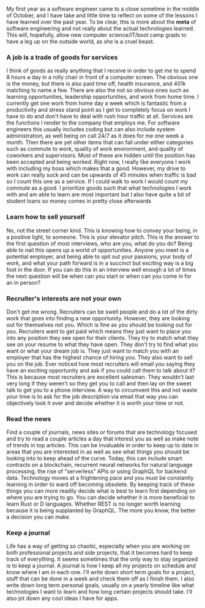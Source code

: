My first year as a software engineer came to a close sometime in the middle of October, and I have take and little time to reflect on
some of the lessons I have learned over the past year. To be clear, this is more about the __meta__ of software engineering and not really
about the actual technologies learned. This will, hopefully, allow new computer science/IT/boot camp grads to have a leg up on the outside
world, as she is a cruel beast.
### A job is a trade of goods for services
I think of goods as really anything that I receive in order to get me to spend 8 hours a day in a rolly chair in front of a computer screen. The obvious one is the money, but there is also paid time off, health insurance, and 401k matching to name a few. There
are also the not so obvious ones such as learning opportunities, leadership opportunities, and work from home time. I currently get one work from home day a week which is fantastic from a productivity and stress stand point as I get to completely focus on work I have to do and don't have to deal with rush hour traffic at all. Services are the functions I render to the company that employs me. For software engineers this usually includes coding but can also include system administration, as well being on call 24/7 as it does for me one week a month. Then there are yet other items that can fall under either categories such as commute to work, quality of work environment, and quality of coworkers and supervisors. Most of these are hidden until the position has been accepted and being worked. Right now, I really like everyone I work with including my boss which makes that a good. However, my drive to work can really suck and can be upwards of 45 minutes when traffic is bad so I count this one as a service. If I could walk to work I would count my commute as a good. I prioritize goods such that what technologies I work with and am able to learn are most important but I also have quite a bit of student loans so money comes in pretty close afterwards
### Learn how to sell yourself
No, not the street corner kind. This is knowing how to convey your being, in a positive light, to someone. This is your elevator pitch. This is the answer to the first question of most interviews, who are you, what do you do? Being able to nail this opens up a world of opportunities. Anyone you meet is a potential employer, and being able to spit out your passions, your body of work, and what your path forward is in a succinct but exciting way is a big foot in the door. If you can do this in an interview well enough a lot of times the next question will be when can you start or when can you come in for an in person?
### Recruiter's interests are not your own
Don't get me wrong. Recruiters can be swell people and do a lot of the dirty work that goes into finding a new opportunity. However, they are looking out for themselves not you. Which is fine as you should be looking out for you. Recruiters want to get paid which means they just want to place you into any position they see open for their clients. They try to match what they see on your resume to what they have open. They don't try to find what you want or what your dream job is. They just want to match you with an employer that has the highest chance of hiring you. They also want to sell you on the job. Ever noticed how most recruiters will email you saying they have an exciting opportunity and ask if you could call them to talk about it? This is because most recruiters are excellent salesman. They wouldn't last very long if they weren't so they get you to call and then lay on the sweet talk to get you to a phone interview. A way to circumvent this and not waste your time is to ask for the job description via email that way you can objectively look it over and decide whether it is worth your time or not.
### Read the news
Find a couple of journals, news sites or forums that are technology focused and try to read a couple articles a day that interest you as well as make note of trends in top articles. This can be invaluable in order to keep up to date in areas that you are interested in as well as see what things you should be looking into to keep ahead of the curve. Today, this can include smart contracts on a blockchain, recurrent neural networks for natural language processing, the rise of "serverless" APIs or using GraphQL for backend data. Technology moves at a frightening pace and you must be constantly learning in order to ward off becoming obsolete. By keeping track of these things you can more readily decide what is best to learn first depending on where you are trying to go. You can decide whether it is more beneficial to learn Rust or D languages. Whether REST is no longer worth learning because it is being supplanted by GraphQL. The more you know, the better a decision you can make.
### Keep a journal
Life has a way of getting so chaotic, especially when you are working on both professional projects and side projects, that it becomes hard to keep track of everything. It seems sometimes that the only way to stay organized is to keep a journal. A journal is how I keep all my projects on schedule and know where I am in each one. I'll write down short term goals for a project, stuff that can be done in a week and check them off as I finish them. I also write down long term personal goals, usually on a yearly timeline like what technologies I want to learn and how long certain projects should take. I'll also jot down any cool ideas I have for apps.
